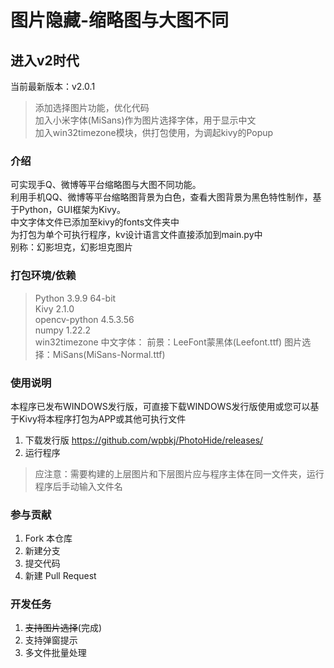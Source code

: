 # 图片隐藏-缩略图与大图不同
## 进入v2时代
当前最新版本：v2.0.1  
> 添加选择图片功能，优化代码  
> 加入小米字体(MiSans)作为图片选择字体，用于显示中文  
> 加入win32timezone模块，供打包使用，为调起kivy的Popup
### 介绍
可实现手Q、微博等平台缩略图与大图不同功能。  
利用手机QQ、微博等平台缩略图背景为白色，查看大图背景为黑色特性制作，基于Python，GUI框架为Kivy。  
中文字体文件已添加至kivy的fonts文件夹中  
为打包为单个可执行程序，kv设计语言文件直接添加到main.py中  
别称：幻影坦克，幻影坦克图片
### 打包环境/依赖
> Python 3.9.9 64-bit  
> Kivy 2.1.0  
> opencv-python 4.5.3.56  
> numpy 1.22.2  
> win32timezone
> 中文字体：
> 前景：LeeFont蒙黑体(Leefont.ttf)
> 图片选择：MiSans(MiSans-Normal.ttf)

### 使用说明
本程序已发布WINDOWS发行版，可直接下载WINDOWS发行版使用或您可以基于Kivy将本程序打包为APP或其他可执行文件
1.  下载发行版
https://github.com/wpbkj/PhotoHide/releases/
2.  运行程序
> 应注意：需要构建的上层图片和下层图片应与程序主体在同一文件夹，运行程序后手动输入文件名

### 参与贡献

1.  Fork 本仓库
2.  新建分支
3.  提交代码
4.  新建 Pull Request

### 开发任务

1.  ~~支持图片选择~~(完成)
2.  支持弹窗提示
3.  多文件批量处理


